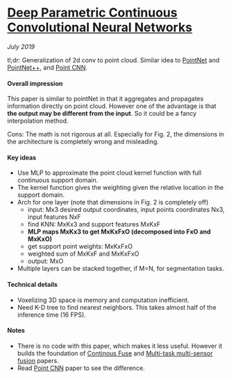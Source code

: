 # [Deep Parametric Continuous Convolutional Neural Networks](http://openaccess.thecvf.com/content_cvpr_2018/papers/Wang_Deep_Parametric_Continuous_CVPR_2018_paper.pdf)

_July 2019_

tl;dr: Generalization of 2d conv to point cloud. Similar idea to [PointNet](pointnet.md) and [PointNet++](pointnet++.md), and [Point CNN](point_cnn.md).

#### Overall impression
This paper is similar to pointNet in that it aggregates and propagates information directly on point cloud. However one of the advantage is that **the output may be different from the input**. So it could be a fancy interpolation method. 

Cons: The math is not rigorous at all. Especially for Fig. 2, the dimensions in the architecture is completely wrong and misleading.

#### Key ideas
- Use MLP to approximate the point cloud kernel function with full continuous support domain.
- The kernel function gives the weighting given the relative location in the support domain. 
- Arch for one layer (note that dimensions in Fig. 2 is completely off)
	- input: Mx3 desired output coordinates, input points coordinates Nx3, input features NxF
	- find KNN: MxKx3 and support features MxKxF
	- **MLP maps MxKx3 to get MxKxFxO (decomposed into FxO and MxKxO)**
	- get support point weights: MxKxFxO
	- weighted sum of MxKxF and MxKxFxO
	- output: MxO
- Multiple layers can be stacked together, if M=N, for segmentation tasks. 

#### Technical details
- Voxelizing 3D space is memory and computation inefficient. 
- Need K-D tree to find nearest neighbors. This takes almost half of the inference time (16 FPS). 

#### Notes
- There is no code with this paper, which makes it less useful. However it builds the foundation of [Continous Fuse](contfuse.md) and [Multi-task multi-sensor fusion](mmf.md) papers.
- Read [Point CNN](point_cnn.md) paper to see the difference.

